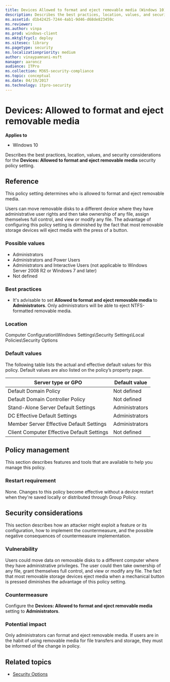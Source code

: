 ```yaml
---
title: Devices Allowed to format and eject removable media (Windows 10)
description: Describes the best practices, location, values, and security considerations for the Devices Allowed to format and eject removable media security policy setting.
ms.assetid: d1b42425-7244-4ab1-9d46-d68de823459c
ms.reviewer: 
ms.author: vinpa
ms.prod: windows-client
ms.mktglfcycl: deploy
ms.sitesec: library
ms.pagetype: security
ms.localizationpriority: medium
author: vinaypamnani-msft
manager: aaroncz
audience: ITPro
ms.collection: M365-security-compliance
ms.topic: conceptual
ms.date: 04/19/2017
ms.technology: itpro-security
---
```


# Devices: Allowed to format and eject removable media

**Applies to**
-   Windows 10

Describes the best practices, location, values, and security considerations for the **Devices: Allowed to format and eject removable media** security policy setting.

## Reference

This policy setting determines who is allowed to format and eject removable media.

Users can move removable disks to a different device where they have administrative user rights and then take ownership of any file, assign themselves full control, and view or modify any file. The advantage of configuring this policy setting is diminished by the fact that most removable storage devices will eject media with the press of a button.

### Possible values

-   Administrators
-   Administrators and Power Users
-   Administrators and Interactive Users (not applicable to Windows Server 2008 R2 or Windows 7 and later)
-   Not defined

### Best practices

-   It's advisable to set **Allowed to format and eject removable media** to **Administrators**. Only administrators will be able to eject NTFS-formatted removable media.

### Location

Computer Configuration\\Windows Settings\\Security Settings\\Local Policies\\Security Options

### Default values

The following table lists the actual and effective default values for this policy. Default values are also listed on the policy’s property page.

| Server type or GPO | Default value |
| - | - |
| Default Domain Policy| Not defined| 
| Default Domain Controller Policy | Not defined| 
| Stand-Alone Server Default Settings | Administrators| 
| DC Effective Default Settings | Administrators| 
| Member Server Effective Default Settings | Administrators| 
| Client Computer Effective Default Settings | Not defined| 
 
## Policy management

This section describes features and tools that are available to help you manage this policy.

### Restart requirement

None. Changes to this policy become effective without a device restart when they're saved locally or distributed through Group Policy.

## Security considerations

This section describes how an attacker might exploit a feature or its configuration, how to implement the countermeasure, and the possible negative consequences of countermeasure implementation.

### Vulnerability

Users could move data on removable disks to a different computer where they have administrative privileges. The user could then take ownership of any file, grant themselves full control, and view or modify any file. The fact that most removable storage devices eject media when a mechanical button 
is pressed diminishes the advantage of this policy setting.

### Countermeasure

Configure the **Devices: Allowed to format and eject removable media** setting to **Administrators**.

### Potential impact

Only administrators can format and eject removable media. If users are in the habit of using removable media for file transfers and storage, they must be informed of the change in policy.

## Related topics

- [Security Options](security-options.md)
